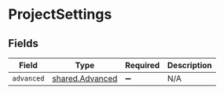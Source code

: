 # ProjectSettings


## Fields

| Field                                                     | Type                                                      | Required                                                  | Description                                               |
| --------------------------------------------------------- | --------------------------------------------------------- | --------------------------------------------------------- | --------------------------------------------------------- |
| `advanced`                                                | [shared.Advanced](../../../sdk/models/shared/advanced.md) | :heavy_minus_sign:                                        | N/A                                                       |